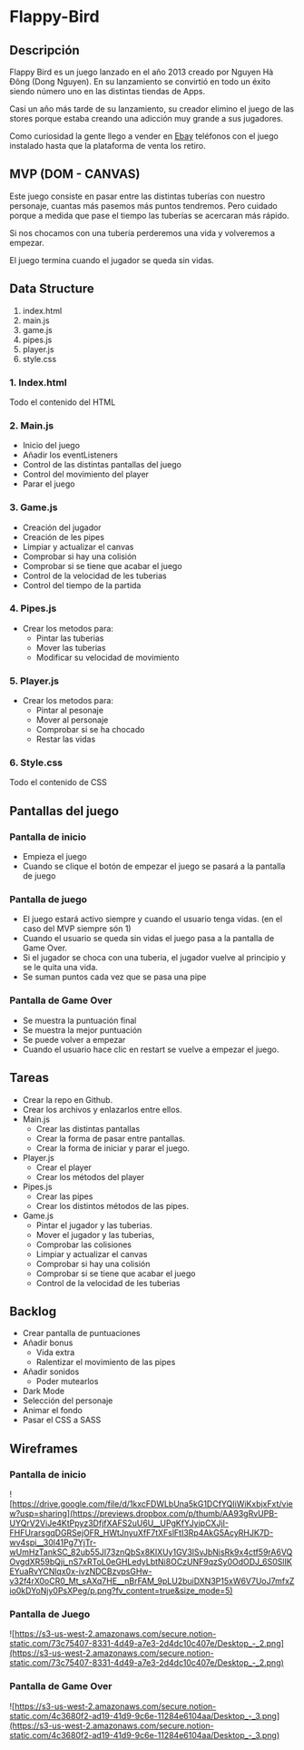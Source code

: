 # Flappy-Bird

## Descripción

Flappy Bird es un juego lanzado en el año 2013 creado por Nguyen Hà Đông (Dong Nguyen). En su lanzamiento se convirtió en todo un éxito siendo número uno en las distintas tiendas de Apps. 

Casi un año más tarde de su lanzamiento, su creador elimino el juego de las stores porque estaba creando una adicción muy grande a sus jugadores.

Como curiosidad la gente llego a vender en [Ebay](https://www.europapress.es/portaltic/gadgets/noticia-ebay-cancela-subastas-iphones-flappy-bird-instalado-20140211122008.html) teléfonos con el juego instalado hasta que la plataforma de venta los retiro.

## MVP (DOM - CANVAS)

Este juego consiste en pasar entre las distintas tuberías con nuestro personaje, cuantas más pasemos más puntos tendremos. Pero cuidado porque a medida que pase el tiempo las tuberías se acercaran más rápido.

Si nos chocamos con una tubería perderemos una vida y volveremos a empezar.

El juego termina cuando el jugador se queda sin vidas.

## Data Structure

1. index.html
2. main.js
3. game.js
4. pipes.js
5. player.js
6. style.css

### 1. Index.html

Todo el contenido del HTML

### 2. Main.js

- Inicio del juego
- Añadir los eventListeners
- Control de las distintas pantallas del juego
- Control del movimiento del player
- Parar el juego

### 3. Game.js

- Creación del jugador
- Creación de les pipes
- Limpiar y actualizar el canvas
- Comprobar si hay una colisión
- Comprobar si se tiene que acabar el juego
- Control de la velocidad de les tuberias
- Control del tiempo de la partida

### 4. Pipes.js

- Crear los metodos para:
    - Pintar las tuberias
    - Mover las tuberias
    - Modificar su velocidad de movimiento

### 5. Player.js

- Crear los metodos para:
    - Pintar al pesonaje
    - Mover al personaje
    - Comprobar si se ha chocado
    - Restar las vidas

### 6. Style.css

Todo el contenido de CSS

## Pantallas del juego

### Pantalla de inicio

- Empieza el juego
- Cuando se clique el botón de empezar el juego se pasará a la pantalla de juego

### Pantalla de juego

- El juego estará activo siempre y cuando el usuario tenga vidas. (en el caso del MVP siempre són 1)
- Cuando el usuario se queda sin vidas el juego pasa a la pantalla de Game Over.
- Si el jugador se choca con una tuberia, el jugador vuelve al principio y se le quita una vida.
- Se suman puntos cada vez que se pasa una pipe

### Pantalla de Game Over

- Se muestra la puntuación final
- Se muestra la mejor puntuación
- Se puede volver a empezar
- Cuando el usuario hace clic en restart se vuelve a empezar el juego.

## Tareas

- Crear la repo en Github.
- Crear los archivos y enlazarlos entre ellos.
- Main.js
    - Crear las distintas pantallas
    - Crear la forma de pasar entre pantallas.
    - Crear la forma de iniciar y parar el juego.
- Player.js
    - Crear el player
    - Crear los métodos del player
- Pipes.js
    - Crear las pipes
    - Crear los distintos métodos de las pipes.
- Game.js
    - Pintar el jugador y las tuberias.
    - Mover el jugador y las tuberias,
    - Comprobar las colisiones
    - Limpiar y actualizar el canvas
    - Comprobar si hay una colisión
    - Comprobar si se tiene que acabar el juego
    - Control de la velocidad de les tuberias

## Backlog

- Crear pantalla de puntuaciones
- Añadir bonus
    - Vida extra
    - Ralentizar el movimiento de las pipes
- Añadir sonidos
    - Poder mutearlos
- Dark Mode
- Selección del personaje
- Animar el fondo
- Pasar el CSS a SASS

## Wireframes

### Pantalla de inicio

![https://drive.google.com/file/d/1kxcFDWLbUna5kG1DCfYQIiWiKxbjxFxt/view?usp=sharing](https://previews.dropbox.com/p/thumb/AA93gRvUPB-UYQrV2ViJe4KtPpyz3DfjfXAFS2uU6U__UPgKfYJyipCXJjI-FHFUrarsgqDGRSejOFR_HWtJnyuXfF7tXFslFtI3Rp4AkG5AcyRHJK7D-wv4spi__30l41Pg7YjTr-wUmHzTankSC_82ub55JI73znQbSx8KlXUy1GV3lSvJbNisRk9x4ctf59rA6VQOvgdXR59bQji_nS7xRToL0eGHLedyLbtNi8OCzUNF9qzSy0OdODJ_6S0SlIKEYuaRvYCNlqx0x-ivzNDCBzvpsGHw-v32f4rX0oCR0_Mt_sAXq7HE__nBrFAM_9pLU2buiDXN3P15xW6V7UoJ7mfxZio0kDYoNjy0PsXPeg/p.png?fv_content=true&size_mode=5)

### Pantalla de Juego

![https://s3-us-west-2.amazonaws.com/secure.notion-static.com/73c75407-8331-4d49-a7e3-2d4dc10c407e/Desktop_-_2.png](https://s3-us-west-2.amazonaws.com/secure.notion-static.com/73c75407-8331-4d49-a7e3-2d4dc10c407e/Desktop_-_2.png)

### Pantalla de Game Over

![https://s3-us-west-2.amazonaws.com/secure.notion-static.com/4c3680f2-ad19-41d9-9c6e-11284e6104aa/Desktop_-_3.png](https://s3-us-west-2.amazonaws.com/secure.notion-static.com/4c3680f2-ad19-41d9-9c6e-11284e6104aa/Desktop_-_3.png)
